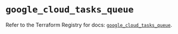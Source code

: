 # `google_cloud_tasks_queue`

Refer to the Terraform Registry for docs: [`google_cloud_tasks_queue`](https://registry.terraform.io/providers/hashicorp/google/6.48.0/docs/resources/cloud_tasks_queue).
